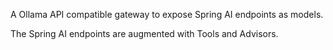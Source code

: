 A Ollama API compatible gateway to expose Spring AI endpoints as models.

The Spring AI endpoints are augmented with Tools and Advisors.
